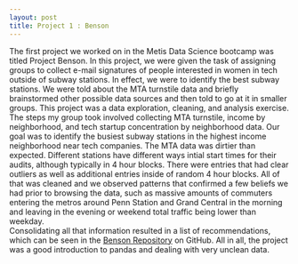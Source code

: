 ```yaml
---
layout: post
title: Project 1 : Benson
---
```


The first project we worked on in the Metis Data Science bootcamp was titled Project Benson. In this project, we were given the task of assigning groups to collect e-mail signatures of people interested in women in tech outside of subway stations. In effect, we were to identify the best subway stations. We were told about the MTA turnstile data and briefly brainstormed other possible data sources and then told to go at it in smaller groups. This project was a data exploration, cleaning, and analysis exercise.  
The steps my group took involved collecting MTA turnstile, income by neighborhood, and tech startup concentration by neighborhood data. Our goal was to identify the busiest subway stations in the highest income neighborhood near tech companies. The MTA data was dirtier than expected. Different stations have different ways intial start times for their audits, although typically in 4 hour blocks. There were entries that had clear outliers as well as additional entries inside of random 4 hour blocks. All of that was cleaned and we observed patterns that confirmed a few beliefs we had prior to browsing the data, such as massive amounts of commuters entering the metros around Penn Station and Grand Central in the morning and leaving in the evening or weekend total traffic being lower than weekday.  
Consolidating all that information resulted in a list of recommendations, which can be seen in the [Benson Repository](https://github.com/SJChou88/MTA_Turnstile_Analysis) on GitHub.  All in all, the project was a good introduction to pandas and dealing with very unclean data.  

